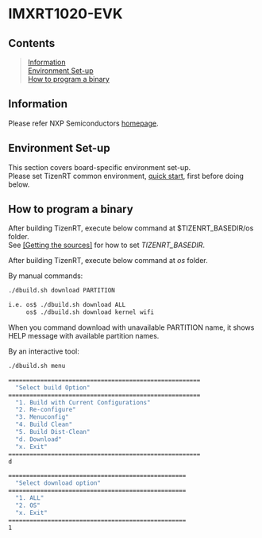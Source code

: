 # IMXRT1020-EVK

## Contents
> [Information](#information)  
> [Environment Set-up](#environment-set-up)  
> [How to program a binary](#how-to-program-a-binary)  

## Information

Please refer NXP Semiconductors [homepage](https://www.nxp.com/support/developer-resources/software-development-tools/i.mx-developer-resources/i.mx-rt1020-evaluation-kit:MIMXRT1020-EVK).

## Environment Set-up
This section covers board-specific environment set-up.  
Please set TizenRT common environment, [quick start](https://github.com/Samsung/TizenRT#quick-start), first before doing below.

## How to program a binary
After building TizenRT, execute below command at $TIZENRT_BASEDIR/os folder.  
See [[Getting the sources]](https://github.com/Samsung/TizenRT#getting-the-sources) for how to set *TIZENRT_BASEDIR*.

After building TizenRT, execute below command at *os* folder.

By manual commands:
```bash
./dbuild.sh download PARTITION

i.e. os$ ./dbuild.sh download ALL
     os$ ./dbuild.sh download kernel wifi
```
When you command download with unavailable PARTITION name, it shows HELP message with available partition names.

By an interactive tool:
```bash
./dbuild.sh menu

======================================================
  "Select build Option"
======================================================
  "1. Build with Current Configurations"
  "2. Re-configure"
  "3. Menuconfig"
  "4. Build Clean"
  "5. Build Dist-Clean"
  "d. Download"
  "x. Exit"
======================================================
d

==================================================
  "Select download option"
==================================================
  "1. ALL"
  "2. OS"
  "x. Exit"
==================================================
1
```
